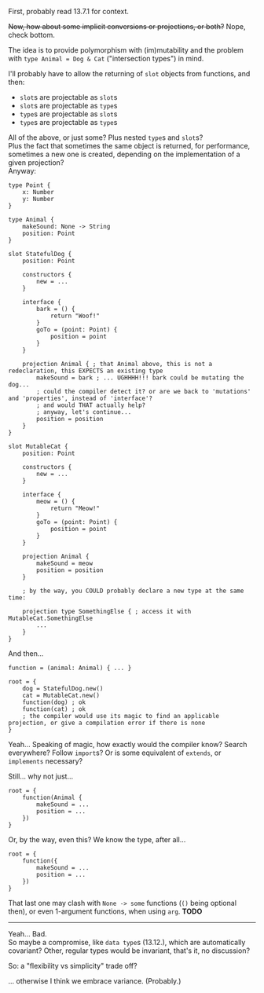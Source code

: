 First, probably read 13.7.1 for context.

~~Now, how about some implicit conversions or projections, or both?~~ Nope, check bottom.

The idea is to provide polymorphism with (im)mutability and the problem with `type Animal = Dog & Cat` ("intersection types") in mind.

I'll probably have to allow the returning of `slot` objects from functions, and then:
- `slot`s are projectable as `slot`s
- `slot`s are projectable as `type`s
- `type`s are projectable as `slot`s
- `type`s are projectable as `type`s

All of the above, or just some? Plus nested `type`s and `slot`s?\
Plus the fact that sometimes the same object is returned, for performance, sometimes a new one is created,
depending on the implementation of a given projection?\
Anyway:

```
type Point {
    x: Number
    y: Number
}

type Animal {
    makeSound: None -> String
    position: Point
}

slot StatefulDog {
    position: Point
    
    constructors {
        new = ...
    }
    
    interface {
        bark = () {
            return "Woof!"
        }
        goTo = (point: Point) {
            position = point
        }
    }
    
    projection Animal { ; that Animal above, this is not a redeclaration, this EXPECTS an existing type
        makeSound = bark ; ... UGHHHH!!! bark could be mutating the dog...
        ; could the compiler detect it? or are we back to 'mutations' and 'properties', instead of 'interface'?
        ; and would THAT actually help?
        ; anyway, let's continue...
        position = position
    }
}

slot MutableCat {
    position: Point
    
    constructors {
        new = ...
    }
    
    interface {
        meow = () {
            return "Meow!"
        }
        goTo = (point: Point) {
            position = point
        }
    }
    
    projection Animal {
        makeSound = meow
        position = position
    }
    
    ; by the way, you COULD probably declare a new type at the same time:
    
    projection type SomethingElse { ; access it with MutableCat.SomethingElse
        ...
    }
}
```

And then...

```
function = (animal: Animal) { ... }

root = {
    dog = StatefulDog.new()
    cat = MutableCat.new()
    function(dog) ; ok
    function(cat) ; ok
    ; the compiler would use its magic to find an applicable projection, or give a compilation error if there is none
}
```

Yeah... Speaking of magic, how exactly would the compiler know? Search everywhere? Follow `import`s?
Or is some equivalent of `extends`, or `implements` necessary?

Still... why not just...

```
root = {
    function(Animal {
        makeSound = ...
        position = ...
    })
}
```

Or, by the way, even this? We know the type, after all...

```
root = {
    function({
        makeSound = ...
        position = ...
    })
}
```

That last one may clash with `None -> some` functions (`()` being optional then),
or even 1-argument functions, when using `arg`. **TODO**

---------

Yeah... Bad.\
So maybe a compromise, like `data type`s (13.12.), which are automatically covariant?
Other, regular types would be invariant, that's it, no discussion?

So: a "flexibility vs simplicity" trade off?

... otherwise I think we embrace variance. (Probably.)